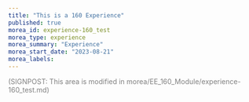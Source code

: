 ```yaml
---
title: "This is a 160 Experience"
published: true
morea_id: experience-160_test
morea_type: experience
morea_summary: "Experience"
morea_start_date: "2023-08-21"
morea_labels:
---
```


<font color="grey">(SIGNPOST: This area is modified in morea/EE_160_Module/experience-160_test.md)</font>
